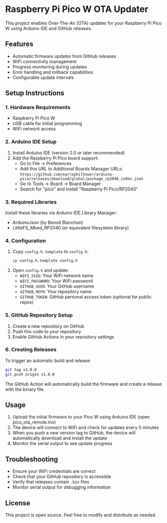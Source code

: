 # Raspberry Pi Pico W OTA Updater

This project enables Over-The-Air (OTA) updates for your Raspberry Pi Pico W using Arduino IDE and GitHub releases.

## Features

- Automatic firmware updates from GitHub releases
- WiFi connectivity management
- Progress monitoring during updates
- Error handling and rollback capabilities
- Configurable update intervals

## Setup Instructions

### 1. Hardware Requirements
- Raspberry Pi Pico W
- USB cable for initial programming
- WiFi network access

### 2. Arduino IDE Setup
1. Install Arduino IDE (version 2.0 or later recommended)
2. Add the Raspberry Pi Pico board support:
   - Go to File → Preferences
   - Add this URL to Additional Boards Manager URLs: `https://github.com/earlephilhower/arduino-pico/releases/download/global/package_rp2040_index.json`
   - Go to Tools → Board → Board Manager
   - Search for "pico" and install "Raspberry Pi Pico/RP2040"

### 3. Required Libraries
Install these libraries via Arduino IDE Library Manager:
- ArduinoJson (by Benoit Blanchon)
- LittleFS_Mbed_RP2040 (or equivalent filesystem library)

### 4. Configuration
1. Copy `config.h.template` to `config.h`:
   ```bash
   cp config.h.template config.h
   ```
2. Open `config.h` and update:
   - `WIFI_SSID`: Your WiFi network name
   - `WIFI_PASSWORD`: Your WiFi password
   - `GITHUB_USER`: Your GitHub username
   - `GITHUB_REPO`: Your repository name
   - `GITHUB_TOKEN`: GitHub personal access token (optional for public repos)

### 5. GitHub Repository Setup
1. Create a new repository on GitHub
2. Push this code to your repository
3. Enable GitHub Actions in your repository settings

### 6. Creating Releases
To trigger an automatic build and release:
```bash
git tag v1.0.0
git push origin v1.0.0
```

The GitHub Action will automatically build the firmware and create a release with the binary file.

## Usage

1. Upload the initial firmware to your Pico W using Arduino IDE (open pico_ota_remote.ino)
2. The device will connect to WiFi and check for updates every 5 minutes
3. When you push a new version tag to GitHub, the device will automatically download and install the update
4. Monitor the serial output to see update progress

## Troubleshooting

- Ensure your WiFi credentials are correct
- Check that your GitHub repository is accessible
- Verify that releases contain `.bin` files
- Monitor serial output for debugging information

## License

This project is open source. Feel free to modify and distribute as needed.
